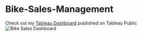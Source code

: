 # Bike-Sales-Management
Check out my [Tableau Dashboard](https://public.tableau.com/app/profile/khushi.lodhi1111/viz/InsightstounderstandBikeStoressales/Dashboard1) published on Tableau Public
![Bike Sales Dashboard](https://github.com/user-attachments/assets/551f2ffd-0ed6-4cba-99cd-c34788f7759d)

